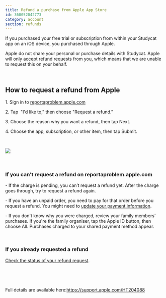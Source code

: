 ```yaml
---
title: Refund a purchase from Apple App Store
id: 360052042773
category: account
section: refunds 
---
```

If you purchased your free trial or subscription from within your Studycat app on an iOS device, you purchased through Apple. 


Apple do not share your personal or purchase details with Studycat. Apple will only accept refund requests from you, which means that we are unable to request this on your behalf.


 


## How to request a refund from Apple


1\. Sign in to [reportaproblem.apple.com](https://reportaproblem.apple.com/)


2\. Tap  "I'd like to," then choose "Request a refund."


3\. Choose the reason why you want a refund, then tap Next.


4\. Choose the app, subscription, or other item, then tap Submit.


 


​![](/attachments/token/EIRFxjZzzik6OVcPJeEE4MFaP/?name=ios14-iphone-12-pro-safari-report-a-problem.png)​


 


### If you can't request a refund on reportaproblem.apple.com


\- If the charge is pending, you canʼt request a refund yet. After the charge goes through, try to request a refund again.


\- If you have an unpaid order, you need to pay for that order before you request a refund. You might need to [update your payment information](https://support.apple.com/kb/HT201266).


\- If you don't know why you were charged, review your family members' purchases. If you're the family organiser, tap the Apple ID button, then choose All. Purchases charged to your shared payment method appear.


 


### If you already requested a refund


[Check the status of your refund request](https://support.apple.com/kb/HT210904).


 


 


Full details are available here:<https://support.apple.com/HT204088>

